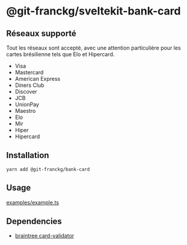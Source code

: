 # @git-franckg/sveltekit-bank-card

## Réseaux supporté

Tout les réseaux sont accepté, avec une attention particulière pour les cartes brésilienne tels que Elo et Hipercard.

- Visa
- Mastercard
- American Express
- Diners Club
- Discover
- JCB
- UnionPay
- Maestro
- Elo
- Mir
- Hiper
- Hipercard

## Installation

`yarn add @git-franckg/bank-card`

## Usage

[examples/example.ts](examples/example.ts)

## Dependencies

- [braintree card-validator](https://github.com/braintree/card-validator)
